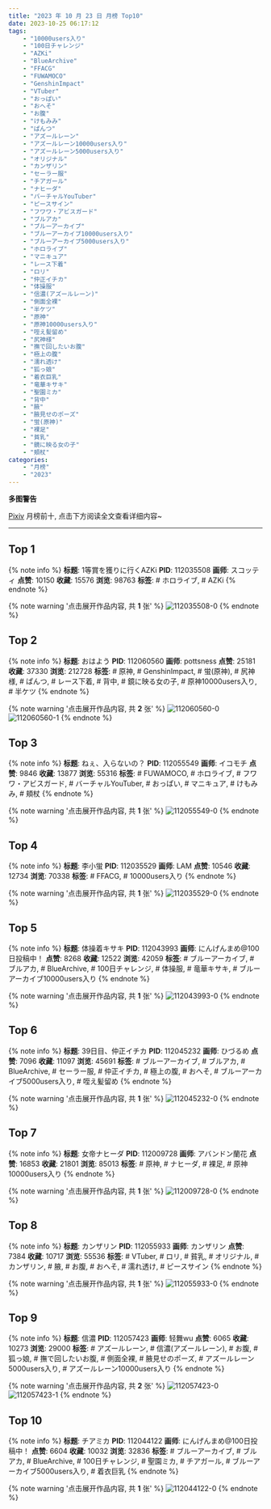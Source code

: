 ```yaml
---
title: "2023 年 10 月 23 日 月榜 Top10"
date: 2023-10-25 06:17:12
tags:
    - "10000users入り"
    - "100日チャレンジ"
    - "AZKi"
    - "BlueArchive"
    - "FFACG"
    - "FUWAMOCO"
    - "GenshinImpact"
    - "VTuber"
    - "おっぱい"
    - "おへそ"
    - "お腹"
    - "けもみみ"
    - "ぱんつ"
    - "アズールレーン"
    - "アズールレーン10000users入り"
    - "アズールレーン5000users入り"
    - "オリジナル"
    - "カンザリン"
    - "セーラー服"
    - "チアガール"
    - "ナヒーダ"
    - "バーチャルYouTuber"
    - "ピースサイン"
    - "フワワ・アビスガード"
    - "ブルアカ"
    - "ブルーアーカイブ"
    - "ブルーアーカイブ10000users入り"
    - "ブルーアーカイブ5000users入り"
    - "ホロライブ"
    - "マニキュア"
    - "レース下着"
    - "ロリ"
    - "仲正イチカ"
    - "体操服"
    - "信濃(アズールレーン)"
    - "側面全裸"
    - "半ケツ"
    - "原神"
    - "原神10000users入り"
    - "咥え髪留め"
    - "尻神様"
    - "撫で回したいお腹"
    - "極上の腹"
    - "濡れ透け"
    - "狐っ娘"
    - "着衣巨乳"
    - "竜華キサキ"
    - "聖園ミカ"
    - "背中"
    - "腋"
    - "腋見せのポーズ"
    - "蛍(原神)"
    - "裸足"
    - "貧乳"
    - "鏡に映る女の子"
    - "頬杖"
categories:
    - "月榜"
    - "2023"
---
```


<i class="fa fa-triangle-exclamation"></i>**多图警告**<i class="fa fa-triangle-exclamation"></i>

[Pixiv](https://www.pixiv.net/) 月榜前十, 点击下方阅读全文查看详细内容~

<!-- more -->

---

## Top 1

{% note info %}
**标题**: 1等賞を獲りに行くAZKi
**PID**: 112035508 **画师**: スコッティ
**点赞**: 10150 **收藏**: 15576 **浏览**: 98763
**标签**: # ホロライブ, # AZKi
{% endnote %}

{% note warning '点击展开作品内容, 共 **1** 张' %}
![112035508-0](https://i.pixiv.re/img-original/img/2023/09/26/00/00/10/112035508_p0.jpg)
{% endnote %}

## Top 2

{% note info %}
**标题**: おはよう
**PID**: 112060560 **画师**: pottsness
**点赞**: 25181 **收藏**: 37330 **浏览**: 212728
**标签**: # 原神, # GenshinImpact, # 蛍(原神), # 尻神様, # ぱんつ, # レース下着, # 背中, # 鏡に映る女の子, # 原神10000users入り, # 半ケツ
{% endnote %}

{% note warning '点击展开作品内容, 共 **2** 张' %}
![112060560-0](https://i.pixiv.re/img-original/img/2023/09/27/00/00/26/112060560_p0.jpg)
![112060560-1](https://i.pixiv.re/img-original/img/2023/09/27/00/00/26/112060560_p1.jpg)
{% endnote %}

## Top 3

{% note info %}
**标题**: ねぇ、入らないの？
**PID**: 112055549 **画师**: イコモチ
**点赞**: 9846 **收藏**: 13877 **浏览**: 55316
**标签**: # FUWAMOCO, # ホロライブ, # フワワ・アビスガード, # バーチャルYouTuber, # おっぱい, # マニキュア, # けもみみ, # 頬杖
{% endnote %}

{% note warning '点击展开作品内容, 共 **1** 张' %}
![112055549-0](https://i.pixiv.re/img-original/img/2023/09/26/21/16/13/112055549_p0.png)
{% endnote %}

## Top 4

{% note info %}
**标题**: 李小蛍
**PID**: 112035529 **画师**: LAM
**点赞**: 10546 **收藏**: 12734 **浏览**: 70338
**标签**: # FFACG, # 10000users入り
{% endnote %}

{% note warning '点击展开作品内容, 共 **1** 张' %}
![112035529-0](https://i.pixiv.re/img-original/img/2023/09/26/00/00/12/112035529_p0.jpg)
{% endnote %}

## Top 5

{% note info %}
**标题**: 体操着キサキ
**PID**: 112043993 **画师**: にんげんまめ@100日投稿中！
**点赞**: 8268 **收藏**: 12522 **浏览**: 42059
**标签**: # ブルーアーカイブ, # ブルアカ, # BlueArchive, # 100日チャレンジ, # 体操服, # 竜華キサキ, # ブルーアーカイブ10000users入り
{% endnote %}

{% note warning '点击展开作品内容, 共 **1** 张' %}
![112043993-0](https://i.pixiv.re/img-original/img/2023/09/26/10/20/49/112043993_p0.png)
{% endnote %}

## Top 6

{% note info %}
**标题**: 39日目、仲正イチカ
**PID**: 112045232 **画师**: ひづるめ
**点赞**: 7096 **收藏**: 11097 **浏览**: 45691
**标签**: # ブルーアーカイブ, # ブルアカ, # BlueArchive, # セーラー服, # 仲正イチカ, # 極上の腹, # おへそ, # ブルーアーカイブ5000users入り, # 咥え髪留め
{% endnote %}

{% note warning '点击展开作品内容, 共 **1** 张' %}
![112045232-0](https://i.pixiv.re/img-original/img/2023/09/26/12/00/00/112045232_p0.jpg)
{% endnote %}

## Top 7

{% note info %}
**标题**: 女帝ナヒーダ
**PID**: 112009728 **画师**: アバンドン蘭花
**点赞**: 16853 **收藏**: 21801 **浏览**: 85013
**标签**: # 原神, # ナヒーダ, # 裸足, # 原神10000users入り
{% endnote %}

{% note warning '点击展开作品内容, 共 **1** 张' %}
![112009728-0](https://i.pixiv.re/img-original/img/2023/09/25/00/04/32/112009728_p0.jpg)
{% endnote %}

## Top 8

{% note info %}
**标题**: カンザリン
**PID**: 112055933 **画师**: カンザリン
**点赞**: 7384 **收藏**: 10717 **浏览**: 55536
**标签**: # VTuber, # ロリ, # 貧乳, # オリジナル, # カンザリン, # 腋, # お腹, # おへそ, # 濡れ透け, # ピースサイン
{% endnote %}

{% note warning '点击展开作品内容, 共 **1** 张' %}
![112055933-0](https://i.pixiv.re/img-original/img/2023/09/26/21/27/44/112055933_p0.png)
{% endnote %}

## Top 9

{% note info %}
**标题**: 信濃
**PID**: 112057423 **画师**: 轻舞wu
**点赞**: 6065 **收藏**: 10273 **浏览**: 29000
**标签**: # アズールレーン, # 信濃(アズールレーン), # お腹, # 狐っ娘, # 撫で回したいお腹, # 側面全裸, # 腋見せのポーズ, # アズールレーン5000users入り, # アズールレーン10000users入り
{% endnote %}

{% note warning '点击展开作品内容, 共 **2** 张' %}
![112057423-0](https://i.pixiv.re/img-original/img/2023/09/26/22/15/19/112057423_p0.jpg)
![112057423-1](https://i.pixiv.re/img-original/img/2023/09/26/22/15/19/112057423_p1.jpg)
{% endnote %}

## Top 10

{% note info %}
**标题**: チアミカ
**PID**: 112044122 **画师**: にんげんまめ@100日投稿中！
**点赞**: 6604 **收藏**: 10032 **浏览**: 32836
**标签**: # ブルーアーカイブ, # ブルアカ, # BlueArchive, # 100日チャレンジ, # 聖園ミカ, # チアガール, # ブルーアーカイブ5000users入り, # 着衣巨乳
{% endnote %}

{% note warning '点击展开作品内容, 共 **1** 张' %}
![112044122-0](https://i.pixiv.re/img-original/img/2023/09/26/10/32/17/112044122_p0.png)
{% endnote %}
